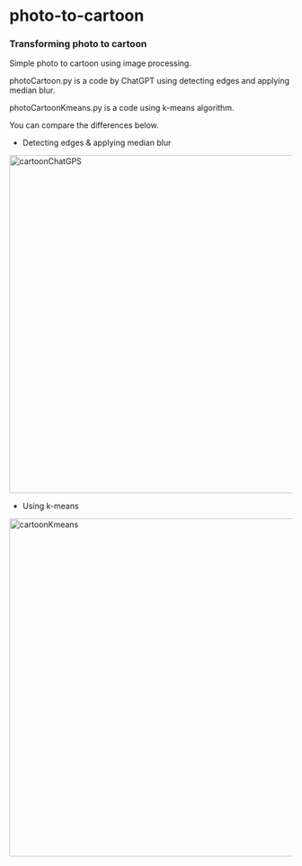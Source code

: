 # photo-to-cartoon
### Transforming photo to cartoon

Simple photo to cartoon using image processing.

photoCartoon.py is a code by ChatGPT using detecting edges and applying median blur.

photoCartoonKmeans.py is a code using k-means algorithm.

You can compare the differences below.

- Detecting edges & applying median blur

<img width="600" alt="cartoonChatGPS" src="https://user-images.githubusercontent.com/127037304/228212309-b3d5bdcd-dae2-4ea9-9f94-4db9a552ed11.png">

- Using k-means

<img width="600" alt="cartoonKmeans" src="https://user-images.githubusercontent.com/127037304/228217270-9b4bfde0-448d-44f9-9bee-6609be2a3e49.png">
